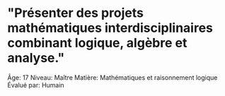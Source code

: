 # "Présenter des projets mathématiques interdisciplinaires combinant logique, algèbre et analyse."

Âge: 17
Niveau: Maître
Matière: Mathématiques et raisonnement logique
Évalué par: Humain